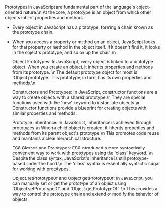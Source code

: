 Prototypes in JavaScript are fundamental part of the language's object-oriented nature.\n
At the core, a prototype is an object from which other objects inherit properties and methods.
- Every object in JavaScript has a prototype, forming a chain known as the prototype chain.
- When you access a property or method on an object, JavaScript looks for that property or method in the object itself.
If it doesn't find it, it looks in the object's prototype, and so on up the chain.\n

    Object Prototypes:
In JavaScript, every object is linked to a prototype object. When you create an object, it inherits properties and methods from its prototype. \n
The default prototype object for most is 'Object.prototype. This prototype, in turn, has its own properties and methods.\n

  Constructors and Prototypes:
In JavaScript, constructor functions are a way to create objects with a shared prototype.\n
They are special functions  used with the 'new' keyword to instantiate objects.\n
Constructor functions provide a blueprint for creating objects with similar properties and methods.

    Prototype Inheritance:
In JavaScript, inheritance is achieved through prototypes.\n
When a child object is created, it inherits properties and methods from its parent object's prototype.\n
This promotes code reuse and maintains a clear hierarchical structure.

    ES6 Classes and Prototypes:
ES6 introduced a more syntactically convenient way to work with prototypes using the 'class' keyword. \n
Despite the class syntax, JavaScript's inheritance is still prototype-based under the hood.\n
The 'class' syntax is essentially syntactic sugar for working with prototypes.

    Object.setPrototypeOf and Object.getPrototypeOf:
In JavaScript, you can manually set or get the prototype of an object using
'Object.setPrototypeOf' and 'Object.getPrototypeOf'. \n
This provides a way to control the prototype chain and extend or modify the behavior of objects.
